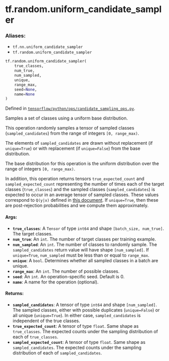 <div itemscope itemtype="http://developers.google.com/ReferenceObject">
<meta itemprop="name" content="tf.random.uniform_candidate_sampler" />
<meta itemprop="path" content="Stable" />
</div>

# tf.random.uniform_candidate_sampler

### Aliases:

* `tf.nn.uniform_candidate_sampler`
* `tf.random.uniform_candidate_sampler`

``` python
tf.random.uniform_candidate_sampler(
    true_classes,
    num_true,
    num_sampled,
    unique,
    range_max,
    seed=None,
    name=None
)
```



Defined in [`tensorflow/python/ops/candidate_sampling_ops.py`](/code/stable/tensorflow/python/ops/candidate_sampling_ops.py).

Samples a set of classes using a uniform base distribution.

This operation randomly samples a tensor of sampled classes
(`sampled_candidates`) from the range of integers `[0, range_max)`.

The elements of `sampled_candidates` are drawn without replacement
(if `unique=True`) or with replacement (if `unique=False`) from
the base distribution.

The base distribution for this operation is the uniform distribution
over the range of integers `[0, range_max)`.

In addition, this operation returns tensors `true_expected_count`
and `sampled_expected_count` representing the number of times each
of the target classes (`true_classes`) and the sampled
classes (`sampled_candidates`) is expected to occur in an average
tensor of sampled classes.  These values correspond to `Q(y|x)`
defined in [this
document](http://www.tensorflow.org/extras/candidate_sampling.pdf).
If `unique=True`, then these are post-rejection probabilities and we
compute them approximately.

#### Args:

* <b>`true_classes`</b>: A `Tensor` of type `int64` and shape `[batch_size,
    num_true]`. The target classes.
* <b>`num_true`</b>: An `int`.  The number of target classes per training example.
* <b>`num_sampled`</b>: An `int`.  The number of classes to randomly sample. The
    `sampled_candidates` return value will have shape `[num_sampled]`. If
    `unique=True`, `num_sampled` must be less than or equal to `range_max`.
* <b>`unique`</b>: A `bool`. Determines whether all sampled classes in a batch are
    unique.
* <b>`range_max`</b>: An `int`. The number of possible classes.
* <b>`seed`</b>: An `int`. An operation-specific seed. Default is 0.
* <b>`name`</b>: A name for the operation (optional).


#### Returns:

* <b>`sampled_candidates`</b>: A tensor of type `int64` and shape `[num_sampled]`.  The
    sampled classes, either with possible duplicates (`unique=False`) or all
    unique (`unique=True`). In either case, `sampled_candidates` is
    independent of the true classes.
* <b>`true_expected_count`</b>: A tensor of type `float`.  Same shape as
    `true_classes`. The expected counts under the sampling distribution
    of each of `true_classes`.
* <b>`sampled_expected_count`</b>: A tensor of type `float`. Same shape as
    `sampled_candidates`. The expected counts under the sampling distribution
    of each of `sampled_candidates`.